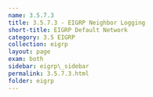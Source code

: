 ```yaml
---
name: 3.5.7.3
title: 3.5.7.3 - EIGRP Neighbor Logging
short-title: EIGRP Default Network
category: 3.5 EIGRP
collection: eigrp
layout: page
exam: both
sidebar: eigrp\_sidebar
permalink: 3.5.7.3.html
folder: eigrp
---
```

